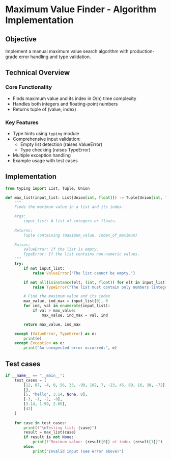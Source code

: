 # Maximum Value Finder - Algorithm Implementation

## Objective
Implement a manual maximum value search algorithm with production-grade error handling and type validation.

## Technical Overview

### Core Functionality
- Finds maximum value and its index in O(n) time complexity
- Handles both integers and floating-point numbers
- Returns tuple of (value, index)

### Key Features
- Type hints using `typing` module
- Comprehensive input validation:
  - Empty list detection (raises ValueError)
  - Type checking (raises TypeError)
- Multiple exception handling
- Example usage with test cases

## Implementation

```python
from typing import List, Tuple, Union

def max_list(input_list: List[Union[int, float]]) -> Tuple[Union[int, float], int]:
    """
    Finds the maximum value in a list and its index.

    Args:
        input_list: A list of integers or floats.
        
    Returns:
        Tuple containing (maximum_value, index_of_maximum)
        
    Raises:
        ValueError: If the list is empty.
        TypeError: If the list contains non-numeric values.
    """
    try:
        if not input_list:
            raise ValueError("The list cannot be empty.")

        if not all(isinstance(elt, (int, float)) for elt in input_list):
            raise TypeError("The list must contain only numbers (integers or floats).")

        # Find the maximum value and its index
        max_value, ind_max = input_list[0], 0
        for ind, val in enumerate(input_list):
            if val > max_value:
                max_value, ind_max = val, ind

        return max_value, ind_max

    except (ValueError, TypeError) as e:
        print(e)
    except Exception as e:
        print("An unexpected error occurred:", e)
```
## Test cases

```python
if __name__ == "__main__":
    test_cases = [
        [12, 87, -4, 0, 56, 33, -99, 102, 7, -23, 45, 89, 16, 38, -72],  # Normal case
        [],                                                              # Empty list
        [5, "hello", 3.14, None, 8],                                     # Mixed types
        [-3, -1, -2, -8],                                                # All negative
        [3.14, 1.59, 2.65],                                              # All floats
        [42]                                                           # Single element
    ]
    
    for case in test_cases:
        print(f"\nTesting list: {case}")
        result = max_list(case)
        if result is not None:
            print(f"Maximum value: {result[0]} at index {result[1]}")
        else:
            print("Invalid input (see error above)")
            
```